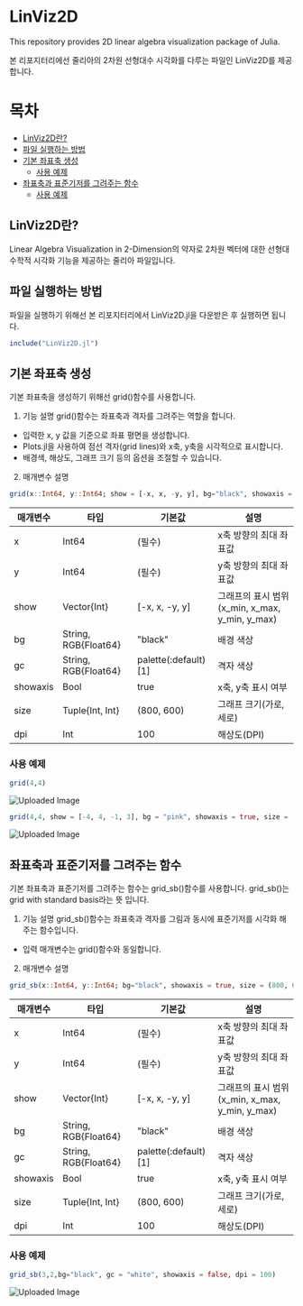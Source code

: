 # LinViz2D
This repository provides 2D linear algebra visualization package of Julia.

본 리포지터리에선 줄리아의 2차원 선형대수 시각화를 다루는 파일인 LinViz2D를 제공합니다.

# 목차
- [LinViz2D란?](#LinViz2D란?)
- [파일 실행하는 방법](#파일-실행하는-방법)
- [기본 좌표축 생성](#기본-좌표축-생성)
  - [사용 예제](#사용-예제)
- [좌표축과 표준기저를 그려주는 함수](#좌표축과-표준기저를-그려주는-함수)
  - [사용 예제](#사용-예제)
## LinViz2D란?

Linear Algebra Visualization in 2-Dimension의 약자로 2차원 벡터에 대한 선형대수학적 시각화 기능을 제공하는 줄리아 파일입니다.

## 파일 실행하는 방법
파일을 실행하기 위해선 본 리포지터리에서 LinViz2D.jl을 다운받은 후 실행하면 됩니다.

```julia
include("LinViz2D.jl")
```

## 기본 좌표축 생성
기본 좌표축을 생성하기 위해선 grid()함수를 사용합니다.

1. 기능 설명 
grid()함수는 좌표축과 격자를 그려주는 역할을 합니다.
* 입력한 x, y 값을 기준으로 좌표 평면을 생성합니다.
* Plots.jl을 사용하여 점선 격자(grid lines)와 x축, y축을 시각적으로 표시합니다.
* 배경색, 해상도, 그래프 크기 등의 옵션을 조절할 수 있습니다.

2. 매개변수 설명
```julia
grid(x::Int64, y::Int64; show = [-x, x, -y, y], bg="black", showaxis = true, size = (800, 600), dpi = 100)
```
|매개변수|타입|기본값|설명
|-----|----|----|----|
|x|Int64|(필수)|x축 방향의 최대 좌표값
|y|Int64|(필수)|y축 방향의 최대 좌표값
|show|Vector{Int}|[-x, x, -y, y]|그래프의 표시 범위(x_min, x_max, y_min, y_max)
|bg|String, RGB{Float64}|"black"|배경 색상
|gc|String, RGB{Float64}|palette(:default)[1]|격자 색상
|showaxis|Bool|true|x축, y축 표시 여부
|size|Tuple{Int, Int}|(800, 600)|그래프 크기(가로, 세로)
|dpi|Int|100|해상도(DPI)

### 사용 예제
```julia
grid(4,4)
```
![Uploaded Image](https://github.com/user-attachments/assets/1c678b26-28a0-4596-ad16-e4f2519c976e)

```julia
grid(4,4, show = [-4, 4, -1, 3], bg = "pink", showaxis = true, size = (800, 400))
```

![Uploaded Image](https://github.com/user-attachments/assets/be29ca78-26e3-41d4-87a4-1ec60473d24f)

## 좌표축과 표준기저를 그려주는 함수
기본 좌표축과 표준기저를 그려주는 함수는 grid_sb()함수를 사용합니다.
grid_sb()는 grid with standard basis라는 뜻 입니다.

1. 기능 설명
grid_sb()함수는 좌표축과 격자를 그림과 동시에 표준기저를 시각화 해주는 함수입니다.
* 입력 매개변수는 grid()함수와 동일합니다.

2. 매개변수 설명
```julia
grid_sb(x::Int64, y::Int64; bg="black", showaxis = true, size = (800, 600), dpi = 100)
```
|매개변수|타입|기본값|설명
|-----|----|----|----|
|x|Int64|(필수)|x축 방향의 최대 좌표값
|y|Int64|(필수)|y축 방향의 최대 좌표값
|show|Vector{Int}|[-x, x, -y, y]|그래프의 표시 범위(x_min, x_max, y_min, y_max)
|bg|String, RGB{Float64}|"black"|배경 색상
|gc|String, RGB{Float64}|palette(:default)[1]|격자 색상
|showaxis|Bool|true|x축, y축 표시 여부
|size|Tuple{Int, Int}|(800, 600)|그래프 크기(가로, 세로)
|dpi|Int|100|해상도(DPI)

### 사용 예제
```julia
grid_sb(3,2,bg="black", gc = "white", showaxis = false, dpi = 100)
```
![Uploaded Image](https://github.com/user-attachments/assets/284db54a-2834-4ee6-93ac-41feadc1d9c3)
